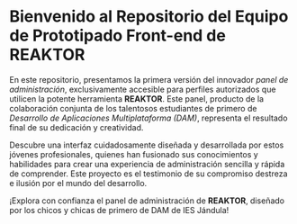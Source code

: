 # Bienvenido al Repositorio del Equipo de Prototipado Front-end de REAKTOR

En este repositorio, presentamos la primera versión del innovador *panel de administración*, exclusivamente accesible para perfiles autorizados que utilicen la potente herramienta **REAKTOR**. Este panel, producto de la colaboración conjunta de los talentosos estudiantes de primero de *Desarrollo de Aplicaciones Multiplataforma (DAM)*, representa el resultado final de su dedicación y creatividad.

Descubre una interfaz cuidadosamente diseñada y desarrollada por estos jóvenes profesionales, quienes han fusionado sus conocimientos y habilidades para crear una experiencia de administración sencilla y rápida de comprender. Este proyecto es el testimonio de su compromiso destreza e ilusión por el mundo del desarrollo.

¡Explora con confianza el panel de administración de **REAKTOR**, diseñado por los chicos y chicas de primero de DAM de IES Jándula!

